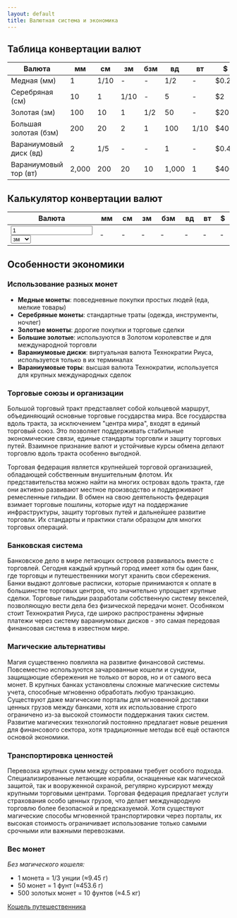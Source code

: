 ```yaml
---
layout: default
title: Валютная система и экономика
---
```


## Таблица конвертации валют

| Валюта | мм    | см   | зм   | бзм | вд    | вт   | $  |
|--------|-------|------|------|-----|-------|------|----|
| Медная (мм) | 1     | 1/10 | -    | -   | 1/2   | -    | $0.2 |
| Серебряная (см) | 10    | 1    | 1/10 | -   | 5     | -    | $2 |
| Золотая (зм) | 100   | 10   | 1    | 1/2 | 50    | -    | $20 |
| Большая золотая (бзм) | 200   | 20   | 2    | 1   | 100   | 1/10 | $40 |
| Вараниумовый диск (вд) | 2     | 1/5  | -    | -   | 1     | -    | $0.40 |
| Вараниумовый тор (вт) | 2,000 | 200  | 20   | 10  | 1,000 | 1    | $400 |

## Калькулятор конвертации валют
    
<table>
    <thead>
        <tr>
            <th width="33%">Валюта</th>
            <th>мм</th>
            <th>см</th>
            <th>зм</th>
            <th>бзм</th>
            <th>вд</th>
            <th>вт</th>
            <th>$</th>
        </tr>
    </thead>
    <tbody>
        <tr>
            <td>
                <input class="currency-input" type="number" value="1" />
                <select class="currency-select">
                    <option value="mm">мм</option>
                    <option value="cm">см</option>
                    <option value="zm" selected>зм</option>
                    <option value="bzm">бзм</option>
                    <option value="vd">вд</option>
                    <option value="vt">вт</option>
                    <option value="usd">$</option>
                </select>
            </td>
            <td class="currency-mm">-</td>
            <td class="currency-cm">-</td>
            <td class="currency-zm">-</td>
            <td class="currency-bzm">-</td>
            <td class="currency-vd">-</td>
            <td class="currency-vt">-</td>
            <td class="currency-usd">-</td>
        </tr>
    </tbody>
</table>

## Особенности экономики

### Использование разных монет
- **Медные монеты**: повседневные покупки простых людей (еда, мелкие товары)
- **Серебряные монеты**: стандартные траты (одежда, инструменты, ночлег)
- **Золотые монеты**: дорогие покупки и торговые сделки
- **Большие золотые**: используются в Золотом королевстве и для международной торговли
- **Вараниумовые диски**: виртуальная валюта Технократии Риуса, используется только в их терминалах
- **Вараниумовые торы**: высшая валюта Технократии, используется для крупных международных сделок

### Торговые союзы и организации

Большой торговый тракт представляет собой кольцевой маршрут, объединяющий основные торговые государства мира. Все государства вдоль тракта, за исключением "центра мира", входят в единый торговый союз. Это позволяет поддерживать стабильные экономические связи, единые стандарты торговли и защиту торговых путей. Взаимное признание валют и устойчивые курсы обмена делают торговлю вдоль тракта особенно выгодной.

Торговая федерация является крупнейшей торговой организацией, обладающей собственным внушительным флотом. Их представительства можно найти на многих островах вдоль тракта, где они активно развивают местное производство и поддерживают ремесленные гильдии. В обмен на свою деятельность федерация взимает торговые пошлины, которые идут на поддержание инфраструктуры, защиту торговых путей и дальнейшее развитие торговли. Их стандарты и практики стали образцом для многих торговых операций.

### Банковская система
Банковское дело в мире летающих островов развивалось вместе с торговлей. Сегодня каждый крупный город имеет хотя бы один банк, где торговцы и путешественники могут хранить свои сбережения. Банки выдают долговые расписки, которые принимаются к оплате в большинстве торговых центров, что значительно упрощает крупные сделки. Торговые гильдии разработали собственную систему векселей, позволяющую вести дела без физической передачи монет. Особняком стоит Технократия Риуса, где широко распространены эфирные платежи через систему вараниумовых дисков - это самая передовая финансовая система в известном мире.

### Магические альтернативы
Магия существенно повлияла на развитие финансовой системы. Повсеместно используются зачарованные кошели и сундуки, защищающие сбережения не только от воров, но и от самого веса монет. В крупных банках установлены сложные магические системы учета, способные мгновенно обработать любую транзакцию. Существуют даже магические порталы для мгновенной доставки ценных грузов между банками, хотя их использование строго ограничено из-за высокой стоимости поддержания таких систем. Развитие магических технологий постоянно предлагает новые решения для финансового сектора, хотя традиционные методы всё ещё остаются основой экономики.

### Транспортировка ценностей
Перевозка крупных сумм между островами требует особого подхода. Специализированные летающие корабли, оснащенные как магической защитой, так и вооруженной охраной, регулярно курсируют между крупными торговыми центрами. Торговая федерация предлагает услуги страхования особо ценных грузов, что делает международную торговлю более безопасной и предсказуемой. Хотя существуют магические способы мгновенной транспортировки через порталы, их высокая стоимость ограничивает использование только самыми срочными или важными перевозками.

### Вес монет
*Без магического кошеля:*
- 1 монета = 1/3 унции (≈9.45 г)
- 50 монет = 1 фунт (≈453.6 г)
- 500 золотых монет = 10 фунтов (≈4.5 кг)

[Кошель путешественника](/travelers-purse)